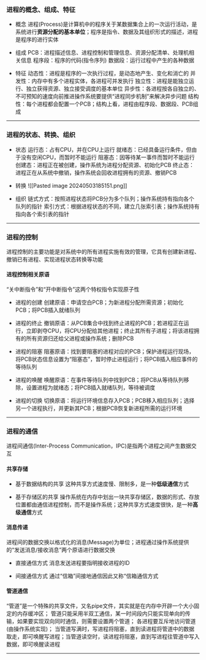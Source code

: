 
### 进程的概念、组成、特征

- 概念
进程(Process)是计算机中的程序关于某数据集合上的一次运行活动，是系统进行**资源分配的基本单位**；程序是指令、数据及其组织形式的描述，进程是程序的进行实体

- 组成
PCB：进程描述信息、进程控制和管理信息、资源分配清单、处理机相关信息
程序段：程序的代码(指令序列)
数据段：运行过程中产生的各种数据

- 特征
动态性：进程是程序的一次执行过程，是动态地产生、变化和消亡的
并发性：内存中有多个进程实体，各进程可并发执行
独立性：进程是能独立运行、独立获得资源、独立接受调度的基本单位
异步性：各进程按各自独立的、不可预知的速度向前推进操作系统要提供“进程同步机制”来解决异步问题
结构性：每个进程都会配置一个PCB；结构上看，进程由程序段、数据段、PCB组成
***
### 进程的状态、转换、组织

- 状态
运行态：占有CPU，并在CPU上运行
就绪态：已经具备运行条件，但由于没有空闲CPU，而暂时不能运行
阻塞态：因等待某一事件而暂时不能运行
创建态：进程正在被创建，操作系统为进程分配资源、初始化PCB
终止态：进程正在从系统中撤销，操作系统会回收进程拥有的资源、撤销PCB

- 转换
![[Pasted image 20240503185151.png]]

- 组织
链式方式：按照进程状态将PCB分为多个队列；操作系统持有指向各个队列的指针
索引方式：根据进程状态的不同，建立几张索引表；操作系统持有指向各个索引表的指针
***
### 进程的控制

进程控制的主要功能是对系统中的所有进程实施有效的管理，它具有创建新进程、撤销已有进程、实现进程状态转换等功能
#### 进程控制相关原语

“关中断指令”和“开中断指令”这两个特权指令实现原子性

- 进程的创建
创建原语：申请空白PCB；为新进程分配所需资源；初始化PCB；将PCB插入就绪队列

- 进程的终止
撤销原语：从PCB集合中找到终止进程的PCB；若进程正在运行，立即剥夺CPU，将CPU分配给其他进程；终止其所有子进程；将该进程拥有的所有资源归还给父进程或操作系统；删除PCB

- 进程的阻塞
阻塞原语：找到要阻塞的进程对应的PCB；保护进程运行现场，将PCB状态信息设置为“阻塞态”，暂时停止进程运行；将PCB插入相应事件的等待队列

- 进程的唤醒
唤醒原语：在事件等待队列中找到PCB；将PCB从等待队列移除，设置进程为就绪态；将PCB插入就绪队列，等待被调度

- 进程的切换
切换原语：将运行环境信息存入PCB；PCB移入相应队列；选择另一个进程执行，并更新其PCB；根据PCB恢复新进程所需的运行环境
***
### 进程的通信

进程间通信(Inter-Process Communication，IPC)是指两个进程之间产生数据交互
#### 共享存储

- 基于数据结构的共享
这种共享方式速度慢、限制多，是一种**低级通信**方式

- 基于存储区的共享
操作系统在内存中划出一块共享存储区，数据的形式、存放位置都由通信进程控制，而不是操作系统；这种共享方式速度很快，是一种**高级通信**方式
#### 消息传递

进程间的数据交换以格式化的消息(Message)为单位；进程通过操作系统提供的“发送消息/接收消息”两个原语进行数据交换

- 直接通信方式
消息发送进程要指明接收进程的ID

- 间接通信方式
通过“信箱”间接地通信因此又称“信箱通信方式
#### 管道通信

“管道”是一个特殊的共享文件，又名pipe文件，其实就是在内存中开辟一个大小固定的内存缓冲区；
管道只能采用半双工通信，某一时间段内只能实现单向的传输，如果要实现双向同时通信，则需要设置两个管道；
各进程要互斥地访问管道(由操作系统实现)；
当管道写满时，写进程将阻塞，直到读进程将管道中的数据取走，即可唤醒写进程；当管道读空时，读进程将阻塞，直到写进程往管道中写入数据，即可唤醒读进程
***

